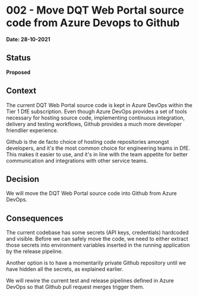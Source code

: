 # 002 - Move DQT Web Portal source code from Azure Devops to Github

**Date: 28-10-2021**

## Status
**Proposed**

## Context
The current DQT Web Portal source code is kept in Azure DevOps within the Tier 1 DfE subscription. Even though Azure DevOps provides a set of tools necessary for hosting source code, implementing continuous integration, delivery and testing workflows, Github provides a much more developer friendlier experience.

Github is the de facto choice of hosting code repositories amongst developers, and it's the most common choice for engineering teams in DfE. This makes it easier to use, and it's in line with the team appetite for better communication and integrations with other service teams.

## Decision
We will move the DQT Web Portal source code into Github from Azure DevOps.

## Consequences
The current codebase has some secrets (API keys, credentials) hardcoded and visible. Before we can safely move the code, we need to either extract those secrets into environment variables inserted in the running application by the release pipeline.

Another option is to have a momentarily private Github repository until we have hidden all the secrets, as explained earlier.

We will rewire the current test and release pipelines defined in Azure DevOps so that Github pull request merges trigger them.
